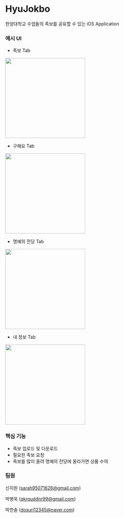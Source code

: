 # HyuJokbo

한양대학교 수업들의 족보를 공유할 수 있는 iOS Application

### 예시 UI

* 족보 Tab

<img src="https://github.com/ProjectInTheClass/HyuJokbo/blob/master/img/족보.png" width="250px"/>

* 구해요 Tab

<img src="https://github.com/ProjectInTheClass/HyuJokbo/blob/master/img/구해요.png" width="250px"/>

* 명예의 전당 Tab

<img src="https://github.com/ProjectInTheClass/HyuJokbo/blob/master/img/명예의전당.png" width="250px"/>

* 내 정보 Tab

<img src="https://github.com/ProjectInTheClass/HyuJokbo/blob/master/img/내정보.png" width="250px"/>

### 핵심 기능

* 족보 업로드 및 다운로드
* 필요한 족보 요청
* 족보를 많이 올려 명예의 전당에 올라가면 상품 수여

### 팀원

신지원 (sarah95071626@gmail.com)

박병욱 (qkrquddnr99@gmail.com)

박한솔 (dosuri12345@naver.com)
